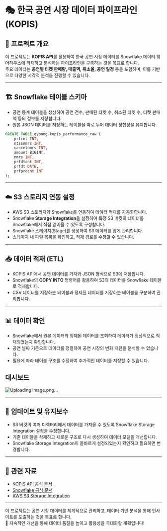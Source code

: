 # 🎭 한국 공연 시장 데이터 파이프라인 (KOPIS)

## 📌 프로젝트 개요
이 프로젝트는 **KOPIS API**를 활용하여 한국 공연 시장 데이터를 Snowflake 데이터 웨어하우스에 적재하고 분석하는 파이프라인을 구축하는 것을 목표로 합니다.  
주요 데이터는 **공연별 티켓 판매량, 매출액, 취소율, 공연 일정** 등을 포함하며, 이를 기반으로 다양한 시각적 분석을 진행할 수 있습니다.

---

## 🏗️ **Snowflake 테이블 스키마**
- 공연 통계 테이블을 생성하여 공연 건수, 판매된 티켓 수, 취소된 티켓 수, 티켓 판매액 등의 정보를 저장합니다.
- 원본 JSON 데이터를 저장하는 테이블을 따로 두어 데이터 정합성을 유지합니다.
```sql
CREATE TABLE gyoung.kopis_performance_raw (
    prfcnt INT,
    ntssnmrs INT,
    cancelnmrs INT,
    amount BIGINT,
    nmrs INT,
    prfdtcnt INT,
    prfdt DATE, 
    prfprocnt INT
);
```
---

## ☁️ **S3 스토리지 연동 설정**
- AWS S3 스토리지와 Snowflake를 연동하여 데이터 적재를 자동화합니다.
- Snowflake **Storage Integration**을 설정하여 특정 S3 버킷의 데이터를 Snowflake에서 직접 읽어올 수 있도록 구성합니다.
- Snowflake 스테이지(Stage)를 생성하여 S3 데이터를 쉽게 관리합니다.
- 스테이지 내 파일 목록을 확인하고, 적재 경로를 수정할 수 있습니다.

---

## 📥 **데이터 적재 (ETL)**
- KOPIS API에서 공연 데이터를 가져와 JSON 형식으로 S3에 저장합니다.
- Snowflake의 **COPY INTO** 명령어를 활용하여 S3의 데이터를 Snowflake 테이블로 적재합니다.
- CSV 데이터를 저장하는 테이블과 정제된 데이터를 저장하는 테이블을 구분하여 관리합니다.

---

## 📊 **데이터 확인**
- Snowflake에서 원본 데이터와 정제된 데이터를 조회하여 데이터가 정상적으로 적재되었는지 확인합니다.
- 공연 날짜 기준으로 데이터를 정렬하여 공연 시장의 변화 패턴을 분석할 수 있습니다.
- 필요에 따라 테이블 구조를 수정하여 추가적인 데이터를 저장할 수 있습니다.

## 대시보드
![Uploading image.png…]()


---

## 🔄 **업데이트 및 유지보수**
- S3 버킷의 여러 디렉터리에서 데이터를 가져올 수 있도록 Snowflake Storage Integration 설정을 수정합니다.
- 기존 테이블을 삭제하고 새로운 구조로 다시 생성하여 데이터 모델을 개선합니다.
- Snowflake Storage Integration이 올바르게 설정되었는지 확인하고 필요하면 변경합니다.

---

## 📌 **관련 자료**
- [KOPIS API 공식 문서](https://www.kopis.or.kr/)
- [Snowflake 공식 문서](https://docs.snowflake.com/)
- [AWS S3 Storage Integration](https://docs.snowflake.com/en/user-guide/data-load-s3)

---

이 프로젝트는 공연 시장 데이터를 체계적으로 관리하고, 데이터 기반 분석을 통해 인사이트를 도출하는 것을 목표로 합니다.  
🚀 지속적인 개선을 통해 데이터 품질을 높이고 활용성을 극대화할 계획입니다!
